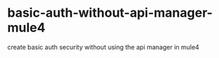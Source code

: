 # basic-auth-without-api-manager-mule4
create basic auth security without using the api manager in mule4

